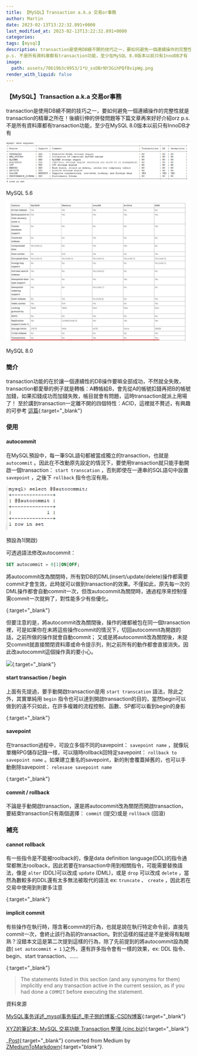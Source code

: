 ```yaml
---
title: 【MySQL】Transaction a.k.a 交易or事務
author: Martin
date: 2023-02-13T13:22:32.891+0000
last_modified_at: 2023-02-13T13:22:32.891+0000
categories: 
tags: [mysql]
description: transaction是使用DB繞不開的技巧之一，要如何避免一個連續操作的完整性就是transaction的精華之所在！後續衍伸的併發問題等下篇文章再來好好介紹orz
p.s. 不是所有資料庫都有transaction功能，至少在MySQL 8.0版本以前只有InnoDB才有
image:
  path: assets/70b19b3c9953/1*U_sxDBrNY3GihPQf8vipWg.png
render_with_liquid: false
---
```


### 【MySQL】Transaction a\.k\.a 交易or事務

transaction是使用DB繞不開的技巧之一，要如何避免一個連續操作的完整性就是transaction的精華之所在！後續衍伸的併發問題等下篇文章再來好好介紹orz
p\.s\. 不是所有資料庫都有transaction功能，至少在MySQL 8\.0版本以前只有InnoDB才有


![MySQL 5\.6](/assets/70b19b3c9953/1*U_sxDBrNY3GihPQf8vipWg.png)

MySQL 5\.6


![MySQL 8\.0](/assets/70b19b3c9953/1*zp8degaWBr_CM0msG6SLHg.png)

MySQL 8\.0
### 簡介

transaction功能的在於讓一個連續性的DB操作要嘛全部成功，不然就全失敗，transaction都愛舉的例子就是轉帳：A轉帳給B，會先從A的帳號扣錢再把B的帳號加錢，如果扣錢成功而加錢失敗，帳目就會有問題，這時transaction就派上用場了！
至於講到transaction一定離不開的四個特性：ACID，這裡就不贅述，有興趣的可參考 [這篇](https://oldmo860617.medium.com/database-transaction-acid-156a3b75845e?source=user_profile---------42----------------------------){:target="_blank"}
### 使用
#### autocommit

在MySQL預設中，每一筆SQL語句都被當成獨立的transaction，也就是 `autocommit` 。因此在不改動原先設定的情況下，要使用transaction就只能手動開啟一個transaction： `start transcation` ，否則即使在一連串的SQL語句中設置 `savepoint` ，之後下 `rollback` 指令也沒有用。


![預設為1\(開啟\)](/assets/70b19b3c9953/1*PeZRzx7cQ9BSkUxaI4G_Ig.png)

預設為1\(開啟\)

可透過語法修改autocommit：
```sql
SET autocommit = 0|1|ON|OFF;
```

將autocommit改為關閉時，所有對DB的DML\(insert/update/delete\)操作都需要commit才會生效，此時就可以做到transaction的效果。不僅如此，原先每一次的DML操作都會自動commit一次，但改autocommit為關閉時，通過程序來控制僅需commit一次就夠了，對性能多少有些優化。


[![]()](https://blog.csdn.net/LGD200008/article/details/79056645){:target="_blank"}


但要注意的是，將autocommit改為關閉後，操作的確都被包在同一個transaction裡，可是如果你在未將這些操作commit的情況下，切回autocommit為開啟的話，之前所做的操作就會自動commit；
又或是將autocommit改為關閉後，未提交commit就直接關閉資料庫或命令提示列，則之前所有的動作都會直接消失。因此改autocommit這個操作真的要小心。


[![](https://cdn.sstatic.net/Sites/stackoverflow/Img/apple-touch-icon@2.png?v=73d79a89bded)](https://stackoverflow.com/questions/2950676/difference-between-set-autocommit-1-and-start-transaction-in-mysql-have-i-misse){:target="_blank"}

#### start transaction / begin

上面有先提過，要手動開啟transaction是用 `start transcation` 語法，除此之外，其實單純用 `begin` 指令也可以達到開啟transaction的目的，當然begin可以做到的遠不只如此，在許多複雜的流程控制、函數、SP都可以看到begin的身影


[![]()](https://dev.mysql.com/doc/refman/8.0/en/begin-end.html){:target="_blank"}

#### savepoint

在transaction過程中，可設立多個不同的savepoint： `savepoint name` ，就像玩單機RPG儲存記錄一樣，可以隨時rollback回特定savepoint： `rollback to savepoint name` 。如果建立重名的savepoint，新的則會覆蓋掉舊的，也可以手動刪除savepoint： `relesase savepoint name`


[![]()](https://dev.mysql.com/doc/refman/5.7/en/savepoint.html){:target="_blank"}

#### commit / rollback

不論是手動開啟transaction，還是將autocommit改為關閉而開啟transaction，要結束transaction只有兩個選擇： `commit` \(提交\)或是 `rollback` \(回滾\)
### 補充
#### cannot rollback

有一些指令是不能被roolback的，像是data definition language\(DDL\)的指令通常都無法roolback，因此若要在transaction中用到相關指令，可能需要替換語法，像是 `alter` \(DDL\)可以改成 `update` \(DML\)，或是 `drop` 可以改成 `delete` ，當然為數較多的DDL還有太多無法被取代的語法 ex: `truncate` 、 `create` ，因此若在交易中使用到則要多注意


[![]()](https://dev.mysql.com/doc/refman/5.7/en/cannot-roll-back.html){:target="_blank"}

#### implicit commit

有些操作在執行時，隱含著commit的行為，也就是說在執行特定命令前，直接先commit一次，會終止該行為前的transaction。對於這樣的描述是不是覺得有點眼熟？沒錯本文這是第二次提到這樣的行為，除了先前提到的將autocommit設為開啟\( `set autocommit = 1` \)之外，還有許多指令會有一樣的效果，ex: DDL 指令、begin、start transaction、……


[![]()](https://dev.mysql.com/doc/refman/5.7/en/implicit-commit.html){:target="_blank"}



> The statements listed in this section \(and any synonyms for them\) implicitly end any transaction active in the current session, as if you had done a `COMMIT` before executing the statement\. 





資料來源

[MySQL事务详述\_mysql事务描述\_李子捌的博客\-CSDN博客](https://liziba.blog.csdn.net/article/details/123221453){:target="_blank"}

[XYZ的筆記本: MySQL 交易功能 Transaction 整理 \(cinc\.biz\)](https://xyz.cinc.biz/2013/05/mysql-transaction.html){:target="_blank"}



_[Post](https://medium.com/@martin87713/mysql-transaction-a-k-a-%E4%BA%A4%E6%98%93or%E4%BA%8B%E5%8B%99-70b19b3c9953){:target="_blank"} converted from Medium by [ZMediumToMarkdown](https://github.com/ZhgChgLi/ZMediumToMarkdown){:target="_blank"}._
